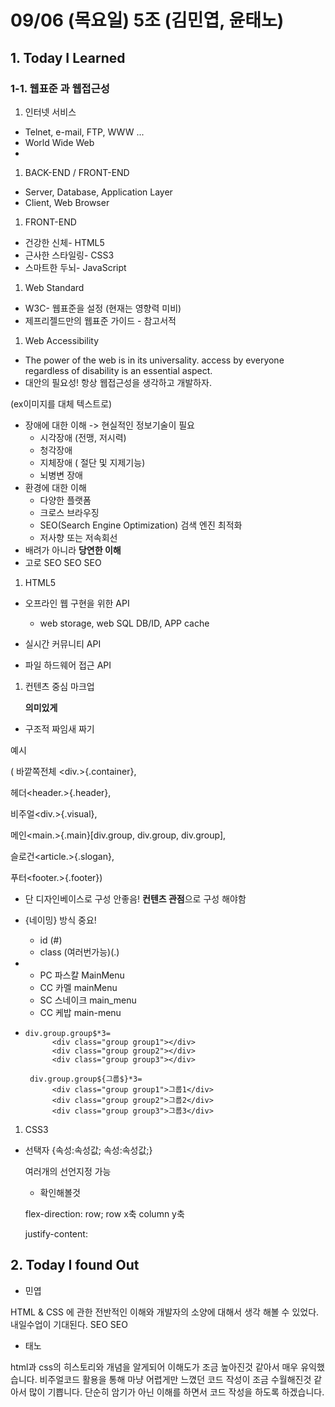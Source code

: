 # 09/06 (목요일) 5조 (김민엽, 윤태노)

## 1. Today I Learned

### 1-1. 웹표준 과 웹접근성

1. 인터넷 서비스

 * Telnet, e-mail, FTP, WWW ...
 * World Wide Web
 *  
1. BACK-END / FRONT-END

 * Server, Database, Application Layer
 * Client, Web Browser

1. FRONT-END

* 건강한 신체- HTML5
* 근사한 스타일링- CSS3
* 스마트한 두뇌- JavaScript

1. Web Standard

* W3C- 웹표준을 설정 (현재는 영향력 미비)
* 제프리젤드만의 웹표준 가이드 - 참고서적

1. Web Accessibility

* The power of the web is in its universality. access by everyone regardless of disability is an essential aspect.
* 대안의 필요성! 항상 웹접근성을 생각하고 개발하자.
 
 (ex이미지를 대체 텍스트로)
* 장애에 대한 이해 -> 현실적인 정보기술이 필요
    - 시각장애 (전맹, 저시력)
    - 청각장애
    - 지체장애 ( 절단 및 지제기능)
    - 뇌병변 장애
* 환경에 대한 이해
    - 다양한 플랫폼
    - 크로스 브라우징
    - SEO(Search Engine Optimization) 검색 엔진 최적화
    - 저사향 또는 저속회선
* 배려가 아니라 **당연한 이해**
* 고로 SEO SEO SEO

1. HTML5 

* 오프라인 웹 구현을 위한 API 
    - web storage, web SQL DB/ID, APP cache

* 실시간 커뮤니티 API
* 파일 하드웨어 접근 API


1. 컨텐츠 중심 마크업

    **의미있게**
* 구조적 짜임새 짜기 

예시

( 바깥쪽전체 <div.>{.container}, 

헤더<header.>{.header}, 

비주얼<div.>{.visual}, 

메인<main.>{.main}[div.group, div.group, div.group], 

슬로건<article.>{.slogan},

푸터<footer.>{.footer})

 - 단 디자인베이스로 구성 안좋음! **컨텐츠 관점**으로 구성 해야함
* {네이밍} 방식 중요! 
    - id    (#)
    - class (여러번가능)(.)
* 
    - PC 파스칼 MainMenu
    - CC 카멜 mainMenu
    - SC 스네이크 main_menu
    - CC 케밥 main-menu

*     div.group.group$*3=
            <div class="group group1"></div>
            <div class="group group2"></div>
            <div class="group group3"></div>

       div.group.group${그룹$}*3=
            <div class="group group1">그룹1</div>
            <div class="group group2">그룹2</div>
            <div class="group group3">그룹3</div>
1. CSS3

* 선택자 {속성:속성값; 속성:속성값;} 
    
    여러개의 선언지정 가능
        
    - 확인해볼것

    flex-direction:  row; row x축 column y축
    
    justify-content: 

## 2. Today I found Out

- 민엽 

HTML & CSS 에 관한 전반적인 이해와 개발자의 소양에 대해서 생각 해볼 수 있었다. 내일수업이 기대된다. SEO SEO

- 태노

html과 css의 히스토리와 개념을 알게되어 이해도가 조금 높아진것 같아서 매우 유익했습니다. 비주얼코드 활용을 통해 마냥 어렵게만 느꼈던 코드 작성이 조금 수월해진것 같아서 많이 기쁩니다. 단순히 암기가 아닌 이해를 하면서 코드 작성을 하도록 하겠습니다.

